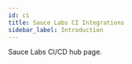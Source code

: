 ```yaml
---
id: ci
title: Sauce Labs CI Integrations
sidebar_label: Introduction
---
```


Sauce Labs CI/CD hub page.